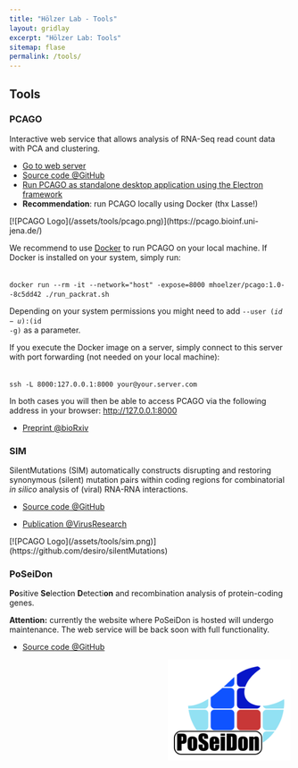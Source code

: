 ```yaml
---
title: "Hölzer Lab - Tools"
layout: gridlay
excerpt: "Hölzer Lab: Tools"
sitemap: flase
permalink: /tools/
---
```


## Tools

<div class="row"><div class="col-sm-6 clearfix">

### PCAGO

Interactive web service that allows analysis of RNA-Seq read count data with PCA and clustering.

- [Go to web server](https://pcago.bioinf.uni-jena.de/)
- [Source code @GitHub](https://github.com/hoelzer-lab/pcago)
- [Run PCAGO as standalone desktop application using the Electron framework](https://github.com/rumangerst/pcago-unified/tree/master/src-electron)
- __Recommendation__: run PCAGO locally using Docker (thx Lasse!)

</div><div class="col-sm-6 clearfix">
[![PCAGO Logo](/assets/tools/pcago.png)](https://pcago.bioinf.uni-jena.de/)
</div></div>

We recommend to use [Docker](https://www.docker.com/) to run PCAGO on your local machine. If Docker is installed on your system, simply run:

<code>
docker run --rm -it --network="host" -expose=8000 mhoelzer/pcago:1.0--8c5dd42 ./run_packrat.sh
</code>

Depending on your system permissions you might need to add <code>--user $(id -u):$(id -g)</code> as a parameter.

If you execute the Docker image on a server, simply connect to this server with port forwarding (not needed on your local machine):

<code>
ssh -L 8000:127.0.0.1:8000 your@your.server.com
</code>

In both cases you will then be able to access PCAGO via the following address in your browser: http://127.0.0.1:8000

- [Preprint @bioRxiv](https://doi.org/10.1101/433078)


<div class="row"><div class="col-sm-6 clearfix">

### SIM

SilentMutations (SIM) automatically constructs disrupting and restoring synonymous (silent) mutation pairs within coding regions for combinatorial _in silico_ analysis of (viral) RNA-RNA interactions.

- [Source code @GitHub](https://github.com/desiro/silentMutations)

- [Publication @VirusResearch](https://doi.org/10.1016/j.virusres.2018.11.005)

</div><div class="col-sm-6 clearfix">
[![PCAGO Logo](/assets/tools/sim.png)](https://github.com/desiro/silentMutations)
</div></div>

<div class="row"><div class="col-sm-6 clearfix">

### PoSeiDon

**Po**sitive **Se**lect**i**on **D**etecti**on** and recombination analysis of protein-coding genes.

**Attention:** currently the website where PoSeiDon is hosted will undergo
maintenance. The web service will be back soon with full functionality. 

<!--- [Go to web server](http://www.rna.uni-jena.de/en/poseidon)-->

- [Source code @GitHub](https://github.com/hoelzer/poseidon)

</div><div class="col-sm-6 clearfix">
<!--[![PoSeiDon logo](/assets/tools/poseidon.png)](http://www.rna.uni-jena.de/en/poseidon)-->
<!--<div align="right">[<img src="/assets/tools/poseidon.svg" width="220px">](http://www.rna.uni-jena.de/en/poseidon)-->
<div align="right"><img src="/assets/tools/poseidon.svg" width="220px">
</div></div></div>
